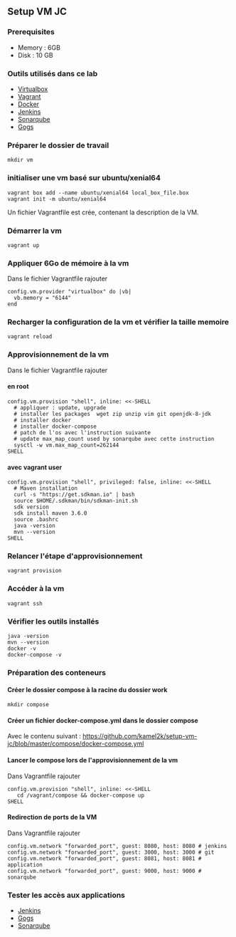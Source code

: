## Setup VM JC

### Prerequisites

- Memory : 6GB
- Disk : 10 GB

### Outils utilisés dans ce lab
+ [Virtualbox](https://www.virtualbox.org/wiki/Downloads)
+ [Vagrant](https://www.vagrantup.com/downloads.html)
+ [Docker](https://docs.docker.com/install/)
+ [Jenkins](https://jenkins.io/download/)
+ [Sonarqube](https://www.sonarqube.org/downloads/)
+ [Gogs](https://gogs.io/docs/installation)

### Préparer le dossier de travail
```
mkdir vm
```

### initialiser une vm basé sur ubuntu/xenial64
```
vagrant box add --name ubuntu/xenial64 local_box_file.box
vagrant init -m ubuntu/xenial64
```

Un fichier Vagrantfile est crée, contenant la description de la VM.

### Démarrer la vm
```
vagrant up
```

### Appliquer 6Go de mémoire à la vm
Dans le fichier Vagrantfile rajouter
```
config.vm.provider "virtualbox" do |vb|
  vb.memory = "6144"
end
```

### Recharger la configuration de la vm et vérifier la taille memoire
```
vagrant reload
```

### Approvisionnement de la vm

Dans le fichier Vagrantfile rajouter

#### en root
```
config.vm.provision "shell", inline: <<-SHELL
  # appliquer : update, upgrade
  # installer les packages  wget zip unzip vim git openjdk-8-jdk
  # installer docker
  # installer docker-compose
  # patch de l'os avec l'instruction suivante
  # update max_map_count used by sonarqube avec cette instruction
  sysctl -w vm.max_map_count=262144  
SHELL
```

#### avec vagrant user
```
config.vm.provision "shell", privileged: false, inline: <<-SHELL
  # Maven installation
  curl -s "https://get.sdkman.io" | bash
  source $HOME/.sdkman/bin/sdkman-init.sh
  sdk version
  sdk install maven 3.6.0
  source .bashrc
  java -version
  mvn --version
SHELL
```  

### Relancer l'étape d'approvisionnement
```  
vagrant provision
```  

### Accéder à la vm
```  
vagrant ssh
```  

### Vérifier les outils installés
```  
java -version
mvn --version
docker -v
docker-compose -v
```  

### Préparation des conteneurs

#### Créer le dossier compose à la racine du dossier work
```  
mkdir compose
```  

#### Créer un fichier docker-compose.yml dans le dossier compose

Avec le contenu suivant :
https://github.com/kamel2k/setup-vm-jc/blob/master/compose/docker-compose.yml

#### Lancer le compose lors de l'approvisionnement de la vm
Dans Vagrantfile rajouter
```
config.vm.provision "shell", inline: <<-SHELL
   cd /vagrant/compose && docker-compose up
SHELL
```

#### Redirection de ports de la VM
Dans Vagrantfile rajouter
```
config.vm.network "forwarded_port", guest: 8080, host: 8080 # jenkins
config.vm.network "forwarded_port", guest: 3000, host: 3000 # git
config.vm.network "forwarded_port", guest: 8081, host: 8081 # application
config.vm.network "forwarded_port", guest: 9000, host: 9000 # sonarqube
```

### Tester les accès aux applications
+ [Jenkins](http://localhost:8080)
+ [Gogs](http://localhost:8080)
+ [Sonarqube](http://localhost:9000)
